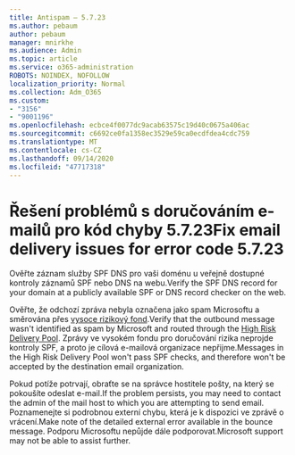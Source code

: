 ```yaml
---
title: Antispam – 5.7.23
ms.author: pebaum
author: pebaum
manager: mnirkhe
ms.audience: Admin
ms.topic: article
ms.service: o365-administration
ROBOTS: NOINDEX, NOFOLLOW
localization_priority: Normal
ms.collection: Adm_O365
ms.custom:
- "3156"
- "9001196"
ms.openlocfilehash: ecbce4f0077dc9acab63575c19d40c0675a406ac
ms.sourcegitcommit: c6692ce0fa1358ec3529e59ca0ecdfdea4cdc759
ms.translationtype: MT
ms.contentlocale: cs-CZ
ms.lasthandoff: 09/14/2020
ms.locfileid: "47717318"
---
```

# <a name="fix-email-delivery-issues-for-error-code-5723"></a><span data-ttu-id="fbf65-102">Řešení problémů s doručováním e-mailů pro kód chyby 5.7.23</span><span class="sxs-lookup"><span data-stu-id="fbf65-102">Fix email delivery issues for error code 5.7.23</span></span>

<span data-ttu-id="fbf65-103">Ověřte záznam služby SPF DNS pro vaši doménu u veřejně dostupné kontroly záznamů SPF nebo DNS na webu.</span><span class="sxs-lookup"><span data-stu-id="fbf65-103">Verify the SPF DNS record for your domain at a publicly available SPF or DNS record checker on the web.</span></span>

<span data-ttu-id="fbf65-104">Ověřte, že odchozí zpráva nebyla označena jako spam Microsoftu a směrována přes [vysoce rizikový fond](https://docs.microsoft.com/microsoft-365/security/office-365-security/high-risk-delivery-pool-for-outbound-messages).</span><span class="sxs-lookup"><span data-stu-id="fbf65-104">Verify that the outbound message wasn't identified as spam by Microsoft and routed through the [High Risk Delivery Pool](https://docs.microsoft.com/microsoft-365/security/office-365-security/high-risk-delivery-pool-for-outbound-messages).</span></span> <span data-ttu-id="fbf65-105">Zprávy ve vysokém fondu pro doručování rizika neprojde kontroly SPF, a proto je cílová e-mailová organizace nepřijme.</span><span class="sxs-lookup"><span data-stu-id="fbf65-105">Messages in the High Risk Delivery Pool won't pass SPF checks, and therefore won't be accepted by the destination email organization.</span></span>

<span data-ttu-id="fbf65-106">Pokud potíže potrvají, obraťte se na správce hostitele pošty, na který se pokoušíte odeslat e-mail.</span><span class="sxs-lookup"><span data-stu-id="fbf65-106">If the problem persists, you may need to contact the admin of the mail host to which you are attempting to send email.</span></span> <span data-ttu-id="fbf65-107">Poznamenejte si podrobnou externí chybu, která je k dispozici ve zprávě o vrácení.</span><span class="sxs-lookup"><span data-stu-id="fbf65-107">Make note of the detailed external error available in the bounce message.</span></span> <span data-ttu-id="fbf65-108">Podporu Microsoftu nepůjde dále podporovat.</span><span class="sxs-lookup"><span data-stu-id="fbf65-108">Microsoft support may not be able to assist further.</span></span>
